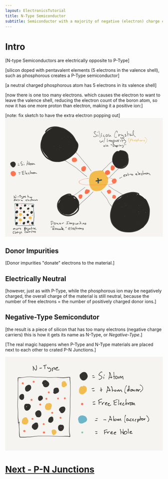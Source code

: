 ```yaml
---
layout: ElectronicsTutorial
title: N-Type Semiconductor
subtitle: Semiconductor with a majority of negative (electron) charge carriers.
---
```


# Intro

[N-type Semiconductors are electrically opposite to P-Type]

[silicon doped with pentavalent elements (5 electrons in the valence shell), such as phosphorous creates a P-Type semiconductor]

[a neutral charged phosphorous atom has 5 electrons in its valence shell]

[now there is one too many electrons. which causes the electron to want to leave the valence shell, reducing the electron count of the boron atom, so now it has one more proton than electron, making it a positive ion:]

[note: fix sketch to have the extra electron popping out]
![](../Sketches/N-Type_silicon_crystal.png)

## Donor Impurities

[Donor impurities "donate" electrons to the material.]

## Electrically Neutral

[however, just as with P-Type, while the phosphorous ion may be negatively charged, the overall charge of the material is still neutral, because the number of free electrons = the number of positively charged donor ions.]

## Negative-Type Semicondutor

[the result is a piece of silicon that has too many electrons (negative charge carriers) this is how it gets its name as N-Type, or _Negative-Type_.]

[The real magic happens when P-Type and N-Type materials are placed next to each other to crated P-N Junctions.]

![](../Sketches/N-Type_Semiconductor_Lattice.png)

# [Next - P-N Junctions](../P-N_Junctions)
